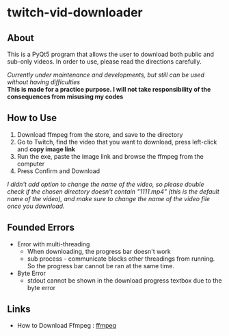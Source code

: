 # twitch-vid-downloader
About 
-------
This is a PyQt5 program that allows the user to download both public and sub-only videos.
In order to use, please read the directions carefully.

*Currently under maintenance and developments, but still can be used without having difficulties*  
**This is made for a practice purpose. I will not take responsibility of the consequences from misusing my codes**

How to Use
-------------
1. Download ffmpeg from the store, and save to the directory
2. Go to Twitch, find the video that you want to download, press left-click and **copy image link**
3. Run the exe, paste the image link and browse the ffmpeg from the computer
4. Press Confirm and Download

*I didn't add option to change the name of the video, so please double check if the chosen directory doesn't contain "1111.mp4" (this is the default name of the video), and make sure to change the name of the video file once you download.*

Founded Errors
------------
* Error with multi-threading
  * When downloading, the progress bar doesn't work
  * sub process - communicate blocks other threadings from running. So the progress bar cannot be ran at the same time.
* Byte Error
  * stdout cannot be shown in the download progress textbox due to the byte error

Links
---
* How to Download Ffmpeg : [ffmpeg](https://www.wikihow.com/Install-FFmpeg-on-Windows)
